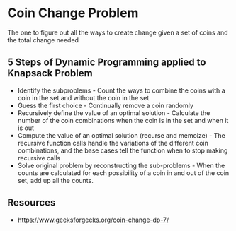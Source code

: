 # Coin Change Problem
The one to figure out all the ways to create change given a set of coins and the total change needed

## 5 Steps of Dynamic Programming applied to Knapsack Problem
- Identify the subproblems - Count the ways to combine the coins with a coin in the set and without the coin in the set
- Guess the first choice - Continually remove a coin randomly
- Recursively define the value of an optimal solution - Calculate the number of the coin combinations when the coin is in the set and when it is out
- Compute the value of an optimal solution (recurse and memoize) - The recursive function calls handle the variations of the different coin combinations, and the base cases tell the function when to stop making recursive calls
- Solve original problem by reconstructing the sub-problems - When the counts are calculated for each possibility of a coin in and out of the coin set, add up all the counts.

## Resources
- https://www.geeksforgeeks.org/coin-change-dp-7/
